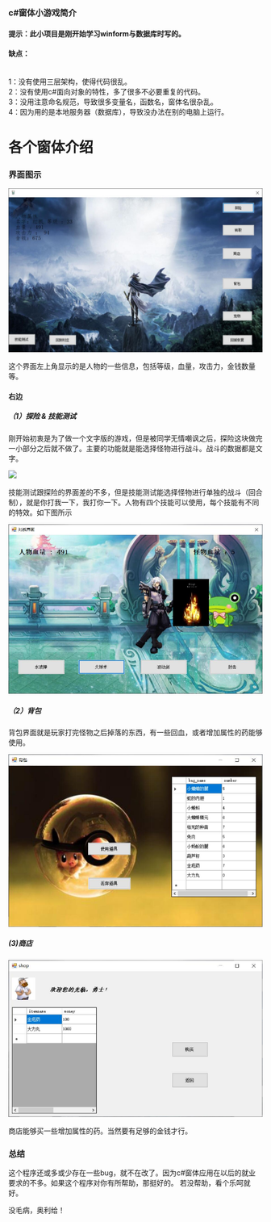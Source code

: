 ### c#窗体小游戏简介
#### 提示：此小项目是刚开始学习winform与数据库时写的。
#### 缺点：
<br>
1：没有使用三层架构，使得代码很乱。<br>
2：没有使用c#面向对象的特性，多了很多不必要重复的代码。<br>
3：没用注意命名规范，导致很多变量名，函数名，窗体名很杂乱。<br>
4：因为用的是本地服务器（数据库），导致没办法在别的电脑上运行。<br>

# 各个窗体介绍<br>
### 界面图示

![](https://github.com/rmxob/aoligei/raw/master/picture/form1.jpg)<br>

这个界面左上角显示的是人物的一些信息，包括等级，血量，攻击力，金钱数量等。<br>
#### 右边
##### （1）探险 & 技能测试
刚开始初衷是为了做一个文字版的游戏，但是被同学无情嘲讽之后，探险这块做完一小部分之后就不做了。主要的功能就是能选择怪物进行战斗。战斗的数据都是文字。<br>

![](https://github.com/rmxob/aoligei/raw/master/picture/atack.jpg)<br>

技能测试跟探险的界面差的不多，但是技能测试能选择怪物进行单独的战斗（回合制），就是你打我一下，我打你一下。人物有四个技能可以使用，每个技能有不同的特效。如下图所示<br>

![](https://github.com/rmxob/aoligei/raw/master/picture/attacking.jpg)<br>

##### （2）背包
背包界面就是玩家打完怪物之后掉落的东西，有一些回血，或者增加属性的药能够使用。

![](https://github.com/rmxob/aoligei/raw/master/picture/bag.jpg)<br>

##### (3)商店

![](https://github.com/rmxob/aoligei/raw/master/picture/shop.jpg)<br>

商店能够买一些增加属性的药。当然要有足够的金钱才行。

### 总结
这个程序还或多或少存在一些bug，就不在改了。因为c#窗体应用在以后的就业要求的不多。如果这个程序对你有所帮助，那挺好的。
若没帮助，看个乐呵就好。

没毛病，奥利给！
